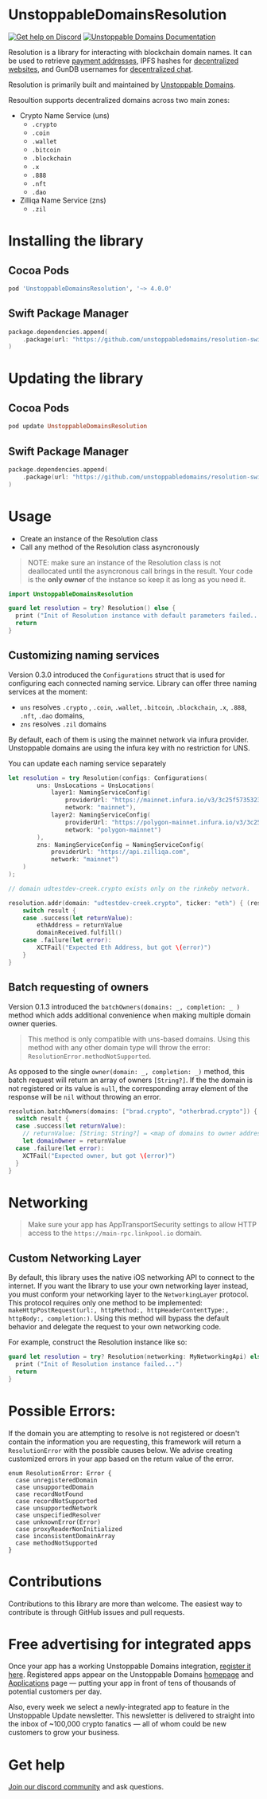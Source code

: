 # UnstoppableDomainsResolution

[![Get help on Discord](https://img.shields.io/badge/Get%20help%20on-Discord-blueviolet)](https://discord.gg/b6ZVxSZ9Hn)
[![Unstoppable Domains Documentation](https://img.shields.io/badge/Documentation-unstoppabledomains.com-blue)](https://docs.unstoppabledomains.com/)

Resolution is a library for interacting with blockchain domain names. It can be used to retrieve [payment addresses](https://unstoppabledomains.com/features#Add-Crypto-Addresses), IPFS hashes for [decentralized websites](https://unstoppabledomains.com/features#Build-Website), and GunDB usernames for [decentralized chat](https://unstoppabledomains.com/chat).

Resolution is primarily built and maintained by [Unstoppable Domains](https://unstoppabledomains.com/).

Resoultion supports decentralized domains across two main zones:

- Crypto Name Service (uns)
  - `.crypto`
  - `.coin`
  - `.wallet`
  - `.bitcoin`
  - `.blockchain`
  - `.x`
  - `.888`
  - `.nft`
  - `.dao`
- Zilliqa Name Service (zns)
  - `.zil`

# Installing the library

## Cocoa Pods

```ruby
pod 'UnstoppableDomainsResolution', '~> 4.0.0'
```

## Swift Package Manager

```swift
package.dependencies.append(
    .package(url: "https://github.com/unstoppabledomains/resolution-swift", from: "4.0.0")
)
```

# Updating the library

## Cocoa Pods

```ruby
pod update UnstoppableDomainsResolution
```

## Swift Package Manager

```swift
package.dependencies.append(
    .package(url: "https://github.com/unstoppabledomains/resolution-swift", from: "<latest version number>")
)
```

# Usage

 - Create an instance of the Resolution class
 - Call any method of the Resolution class asyncronously

> NOTE: make sure an instance of the Resolution class is not deallocated until the asyncronous call brings in the result. Your code is the **only owner** of the instance so keep it as long as you need it.

```swift
import UnstoppableDomainsResolution

guard let resolution = try? Resolution() else {
  print ("Init of Resolution instance with default parameters failed...")
  return
}
```

## Customizing naming services
Version 0.3.0 introduced the `Configurations` struct that is used for configuring each connected naming service.
Library can offer three naming services at the moment:

* `uns` resolves `.crypto` ,  `.coin`,  `.wallet`,  `.bitcoin`,  `.blockchain`, `.x`, `.888`, `.nft`, `.dao` domains,
* `zns` resolves `.zil` domains

By default, each of them is using the mainnet network via infura provider.
Unstoppable domains are using the infura key with no restriction for UNS.  

You can update each naming service separately

```swift
let resolution = try Resolution(configs: Configurations(
        uns: UnsLocations = UnsLocations(
            layer1: NamingServiceConfig(
                providerUrl: "https://mainnet.infura.io/v3/3c25f57353234b1b853e9861050f4817",
                network: "mainnet"),
            layer2: NamingServiceConfig(
                providerUrl: "https://polygon-mainnet.infura.io/v3/3c25f57353234b1b853e9861050f4817",
                network: "polygon-mainnet")
        ),
        zns: NamingServiceConfig = NamingServiceConfig(
            providerUrl: "https://api.zilliqa.com",
            network: "mainnet")
    )
);

// domain udtestdev-creek.crypto exists only on the rinkeby network.

resolution.addr(domain: "udtestdev-creek.crypto", ticker: "eth") { (result) in
    switch result {
    case .success(let returnValue):
        ethAddress = returnValue
        domainReceived.fulfill()
    case .failure(let error):
        XCTFail("Expected Eth Address, but got \(error)")
    }
}
```

## Batch requesting of owners

Version 0.1.3 introduced the `batchOwners(domains: _, completion: _ )` method which adds additional convenience when making multiple domain owner queries.

> This method is only compatible with uns-based domains. Using this method with any other domain type will throw the error: `ResolutionError.methodNotSupported`.

As opposed to the single `owner(domain: _, completion: _)` method, this batch request will return an array of owners `[String?]`. If the the domain is not registered or its value is `null`, the corresponding array element of the response will be `nil` without throwing an error.

```swift
resolution.batchOwners(domains: ["brad.crypto", "otherbrad.crypto"]) { result in
  switch result {
  case .success(let returnValue):
    // returnValue: [String: String?] = <map of domains to owner address>
    let domainOwner = returnValue
  case .failure(let error):
    XCTFail("Expected owner, but got \(error)")
  }
}
```

# Networking

> Make sure your app has AppTransportSecurity settings to allow HTTP access to the `https://main-rpc.linkpool.io` domain.

## Custom Networking Layer

By default, this library uses the native iOS networking API to connect to the internet. If you want the library to use your own networking layer instead, you must conform your networking layer to the `NetworkingLayer` protocol. This protocol requires only one method to be implemented: `makeHttpPostRequest(url:, httpMethod:, httpHeaderContentType:, httpBody:, completion:)`. Using this method will bypass the default behavior and delegate the request to your own networking code.

For example, construct the Resolution instance like so:

```swift
guard let resolution = try? Resolution(networking: MyNetworkingApi) else {
  print ("Init of Resolution instance failed...")
  return
}
```

# Possible Errors:

If the domain you are attempting to resolve is not registered or doesn't contain the information you are requesting, this framework will return a `ResolutionError` with the possible causes below. We advise creating customized errors in your app based on the return value of the error.

```
enum ResolutionError: Error {
  case unregisteredDomain
  case unsupportedDomain
  case recordNotFound
  case recordNotSupported
  case unsupportedNetwork
  case unspecifiedResolver
  case unknownError(Error)
  case proxyReaderNonInitialized
  case inconsistentDomainArray
  case methodNotSupported
}
```

# Contributions

Contributions to this library are more than welcome. The easiest way to contribute is through GitHub issues and pull requests.


# Free advertising for integrated apps

Once your app has a working Unstoppable Domains integration, [register it here](https://unstoppabledomains.com/app-submission). Registered apps appear on the Unstoppable Domains [homepage](https://unstoppabledomains.com/) and [Applications](https://unstoppabledomains.com/apps) page — putting your app in front of tens of thousands of potential customers per day.

Also, every week we select a newly-integrated app to feature in the Unstoppable Update newsletter. This newsletter is delivered to straight into the inbox of ~100,000 crypto fanatics — all of whom could be new customers to grow your business.

# Get help
[Join our discord community](https://discord.com/invite/b6ZVxSZ9Hn) and ask questions.
